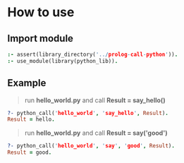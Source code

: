 # How to use

## Import module

``` prolog
:- assert(library_directory('../prolog-call-python')).
:- use_module(library(python_lib)).
```

## Example

> run **hello_world.py** and call **Result = say_hello()**

``` prolog
?- python_call('hello_world', 'say_hello', Result).
Result = hello.
```

> run **hello_world.py** and call **Result = say('good')**

``` prolog
?- python_call('hello_world', 'say', 'good', Result).
Result = good.
```
